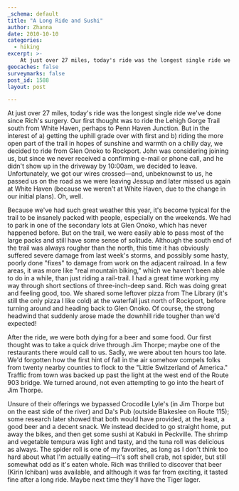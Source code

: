 ```yaml
---
_schema: default
title: "A Long Ride and Sushi"
author: Zhanna
date: 2010-10-10
categories:
  - hiking
excerpt: >- 
    At just over 27 miles, today's ride was the longest single ride we've done since Rich's surgery.  We rode the Lehigh Gorge Trail from Glen Onoko to Rockport.
geocaches: false
surveymarks: false
post_id: 1588
layout: post

---
```


At just over 27 miles, today's ride was the longest single ride we've done since Rich's surgery.  Our first thought was to ride the Lehigh Gorge Trail south from White Haven, perhaps to Penn Haven Junction.  But in the interest of a) getting the uphill grade over with first and b) riding the more open part of the trail in hopes of sunshine and warmth on a chilly day, we decided to ride from Glen Onoko to Rockport. John was considering joining us, but since we never received a confirming e-mail or phone call, and he didn't show up in the driveway by 10:00am, we decided to leave.  Unfortunately, we got our wires crossed—and, unbeknownst to us, he passed us on the road as we were leaving Jessup and later missed us again at White Haven (because we weren't at White Haven, due to the change in our initial plans). Oh, well.  

Because we've had such great weather this year, it's become typical for the trail to be insanely packed with people, especially on the weekends.  We had to park in one of the secondary lots at Glen Onoko, which has never happened before.  But on the trail, we were easily able to pass most of the large packs and still have some sense of solitude.  Although the south end of the trail was always rougher than the north, this time it has obviously suffered severe damage from last week's storms, and possibly some hasty, poorly done "fixes" to damage from work on the adjacent railroad.  In a few areas, it was more like "real mountain biking," which we haven't been able to do in a while, than just riding a rail-trail.  I had a great time working my way through short sections of three-inch-deep sand.  Rich was doing great and feeling good, too.  We shared some leftover pizza from The Library (it's still the only pizza I like cold) at the waterfall just north of Rockport, before turning around and heading back to Glen Onoko.  Of course, the strong headwind that suddenly arose made the downhill ride tougher than we'd expected!

After the ride, we were both dying for a beer and some food.  Our first thought was to take a quick drive through Jim Thorpe; maybe one of the restaurants there would call to us.  Sadly, we were about ten hours too late.  We'd forgotten how the first hint of fall in the air somehow compels folks from twenty nearby counties to flock to the "Little Switzerland of America."  Traffic from town was backed up past the light at the west end of the Route 903 bridge.  We turned around, not even attempting to go into the heart of Jim Thorpe.

Unsure of their offerings we bypassed Crocodile Lyle's (in Jim Thorpe but on the east side of the river) and Da's Pub (outside Blakeslee on Route 115); some research later showed that both would have provided, at the least, a good beer and a decent snack.  We instead decided to go straight home, put away the bikes, and then get some sushi at Kabuki in Peckville.  The shrimp and vegetable tempura was light and tasty, and the tuna roll was delicious as always.  The spider roll is one of my favorites, as long as I don't think too hard about what I'm actually eating—it's soft shell crab, not spider, but still somewhat odd as it's eaten whole.  Rich was thrilled to discover that beer (Kirin Ichiban) was available, and although it was far from exciting, it tasted fine after a long ride.  Maybe next time they'll have the Tiger lager.

